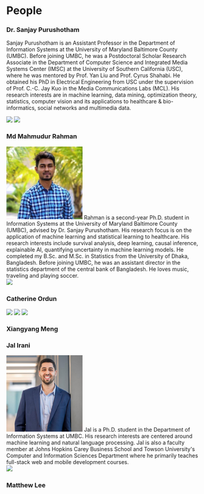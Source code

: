 # People

### Dr. Sanjay Purushotham
Sanjay Purushotham is an Assistant Professor in the Department of Information Systems at the University of Maryland Baltimore County (UMBC). Before joining UMBC, he was a Postdoctoral Scholar Research Associate in the Department of Computer Science and Integrated Media Systems Center (IMSC) at the University of Southern California (USC), where he was mentored by Prof. Yan Liu and Prof. Cyrus Shahabi. He obtained his PhD in Electrical Engineering from USC under the supervision of Prof. C.-C. Jay Kuo in the Media Communications Labs (MCL). His research interests are in machine learning, data mining, optimization theory, statistics, computer vision and its applications to healthcare & bio-informatics, social networks and multimedia data. 

<a href="https://sanjayp.is.umbc.edu/"><img src="https://img.shields.io/badge/-CV-yellow"></img></a> 
<a href="https://scholar.google.com/citations?hl=en&user=Q0iwucYAAAAJ/"><img src="https://img.shields.io/badge/-Google Scholar-blue"></img></a> 

### Md Mahmudur Rahman
<img src="rahman.png" width="200" />
Rahman is a second-year Ph.D. student in Information Systems at the University of Maryland Baltimore County (UMBC), advised by Dr. Sanjay Purushotham. His research focus is on the application of machine learning and statistical learning to healthcare. His research interests include survival analysis, deep learning, causal inference, explainable AI, quantifying uncertainty in machine learning models. He completed my B.Sc. and M.Sc. in Statistics from the University of Dhaka, Bangladesh. Before joining UMBC, he was an assistant director in the statistics department of the central bank of Bangladesh. He loves music, traveling and playing soccer.<br>
<a href="https://www.linkedin.com/in/md-mahmudur-rahman-20b1ab109/"><img src="https://img.shields.io/badge/-LinkedIn-orange"></img></a>


### Catherine Ordun

<a href="https://nudratic.ghost.io/"><img src="https://img.shields.io/badge/-Blog-pink"></img></a> 
<a href="https://scholar.google.com/citations?hl=en&user=hzuDZZwAAAAJ"><img src="https://img.shields.io/badge/-Google Scholar-blue"></img></a> 
<a href="https://twitter.com/nudro"><img src="https://img.shields.io/twitter/url?url=https%3A%2F%2Fshields.io"></img></a>

### Xiangyang Meng

### Jal Irani
<img src="jal.jpeg" width="200" />
Jal is a Ph.D. student in the Department of Information Systems at UMBC. His research interests are centered around machine learning and natural language processing. Jal is also a faculty member at Johns Hopkins Carey Business School and Towson University's Computer and Information Sciences Department where he primarily teaches full-stack web and mobile development courses. <br>
<a href="https://www.linkedin.com/in/jalirani/"><img src="https://img.shields.io/badge/-LinkedIn-orange"></img></a>

### Matthew Lee

